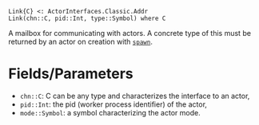 ```
Link{C} <: ActorInterfaces.Classic.Addr
Link(chn::C, pid::Int, type::Symbol) where C
```

A mailbox for communicating with actors. A concrete type of this must be returned by an actor on creation with [`spawn`](@ref).

# Fields/Parameters

  * `chn::C`: C can be any type and characterizes the interface   to an actor,
  * `pid::Int`: the pid (worker process identifier) of the actor,
  * `mode::Symbol`: a symbol characterizing the actor mode.
